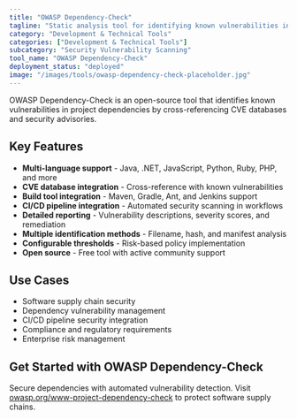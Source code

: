 ```yaml
---
title: "OWASP Dependency-Check"
tagline: "Static analysis tool for identifying known vulnerabilities in project dependencies"
category: "Development & Technical Tools"
categories: ["Development & Technical Tools"]
subcategory: "Security Vulnerability Scanning"
tool_name: "OWASP Dependency-Check"
deployment_status: "deployed"
image: "/images/tools/owasp-dependency-check-placeholder.jpg"
---
```

OWASP Dependency-Check is an open-source tool that identifies known vulnerabilities in project dependencies by cross-referencing CVE databases and security advisories.

## Key Features

- **Multi-language support** - Java, .NET, JavaScript, Python, Ruby, PHP, and more
- **CVE database integration** - Cross-reference with known vulnerabilities
- **Build tool integration** - Maven, Gradle, Ant, and Jenkins support
- **CI/CD pipeline integration** - Automated security scanning in workflows
- **Detailed reporting** - Vulnerability descriptions, severity scores, and remediation
- **Multiple identification methods** - Filename, hash, and manifest analysis
- **Configurable thresholds** - Risk-based policy implementation
- **Open source** - Free tool with active community support

## Use Cases

- Software supply chain security
- Dependency vulnerability management
- CI/CD pipeline security integration
- Compliance and regulatory requirements
- Enterprise risk management

## Get Started with OWASP Dependency-Check

Secure dependencies with automated vulnerability detection. Visit [owasp.org/www-project-dependency-check](https://owasp.org/www-project-dependency-check) to protect software supply chains.